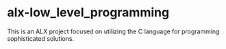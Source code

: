 # alx-low_level_programming
This is an ALX project focused on utilizing the C language
for programming sophisticated solutions.

